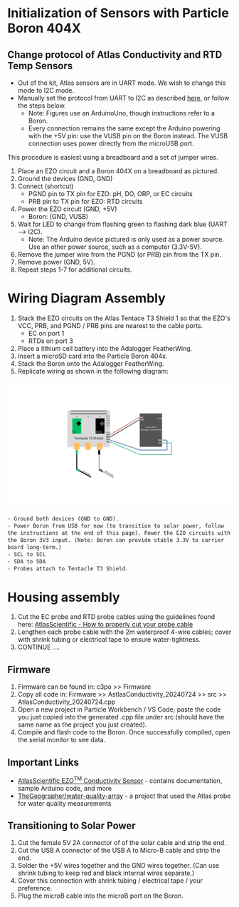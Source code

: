 # Initialization of Sensors with Particle Boron 404X
## Change protocol of Atlas Conductivity and RTD Temp Sensors
- Out of the kit, Atlas sensors are in UART mode. We wish to change this mode to I2C mode.
- Manually set the protocol from UART to I2C as described [here,](https://www.whiteboxes.ch/docs/tentacle/t2-mkII/#/protocols) or follow the steps below.
    - Note: Figures use an ArduinoUno, though instructions refer to a Boron.
    - Every connection remains the same except the Arduino powering with the +5V pin: use the VUSB pin on the Boron instead. The VUSB connection uses power directly from the microUSB port.

This procedure is easiest using a breadboard and a set of jumper wires.
1. Place an EZO circuit and a Boron 404X on a breadboard as pictured.
2. Ground the devices (GND, GND)
3. Connect (shortcut)
    - PGND pin to TX pin for EZO: pH, DO, ORP, or EC circuits
    - PRB pin to TX pin for EZO: RTD circuits
4. Power the EZO circuit (GND, +5V)
    - Boron: (GND, VUSB)
5. Wait for LED to change from flashing green to flashing dark blue (UART --> I2C).
    - Note: The Arduino device pictured is only used as a power source. Use an other power source, such as a computer (3.3V-5V).
6. Remove the jumper wire from the PGND (or PRB) pin from the TX pin.
7. Remove power (GND, 5V).
8. Repeat steps 1-7 for additional circuits.

# Wiring Diagram Assembly
1. Stack the EZO circuits on the Atlas Tentace T3 Shield 1 so that the EZO's VCC, PRB, and PGND / PRB pins are nearest to the cable ports.
    - EC on port 1
    - RTDs on port 3
2. Place a lithium cell battery into the Adalogger FeatherWing.
3. Insert a microSD card into the Particle Boron 404x.
4. Stack the Boron onto the Adalogger FeatherWing.
5. Replicate wiring as shown in the following diagram:

<img src="Photos/WiringDiagram_20241101.jpg" width="600">

    - Ground both devices (GND to GND).
    - Power Boron from USB for now (to transition to solar power, follow the instructions at the end of this page). Power the EZO circuits with the Boron 3V3 input. (Note: Boron can provide stable 3.3V to carrier board long-term.)
    - SCL to SCL
    - SDA to SDA
    - Probes attach to Tentacle T3 Shield.

# Housing assembly
1. Cut the EC probe and RTD probe cables using the guidelines found here: [AtlasScientific - How to properly cut your probe cable](https://files.atlas-scientific.com/how-to-properly-cut-probe-cables.pdf)
2. Lengthen each probe cable with the 2m waterproof 4-wire cables; cover with shrink tubing or electrical tape to ensure water-tightness.
3. CONTINUE ....


## Firmware
1. Firmware can be found in: c3po >> Firmware
2. Copy all code in: Firmware >> AstlasConductivity_20240724 >> src >> AtlasConductivity_20240724.cpp
3. Open a new project in Particle Workbench / VS Code; paste the code you just copied into the generated .cpp file under src (should have the same name as the project you just created).
4. Compile and flash code to the Boron. Once successfully compiled, open the serial monitor to see data.

## Important Links
- [AtlasScientific EZO<sup>TM</sup> Conductivity Sensor](https://atlas-scientific.com/embedded-solutions/ezo-conductivity-circuit/) - contains documentation, sample Arduino code, and more
- [TheGeographer/water-quality-array](https://github.com/TheGeographer/water-quality-array/tree/master) - a project that used the Atlas probe for water quality measurements

## Transitioning to Solar Power
1. Cut the female 5V 2A connector of of the solar cable and strip the end.
2. Cut the USB A connector of the USB A to Micro-B cable and strip the end.
3. Solder the +5V wires together and the GND wires together. (Can use shrink tubing to keep red and black internal wires separate.)
4. Cover this connection with shrink tubing / electrical tape / your preference.
5. Plug the microB cable into the microB port on the Boron.